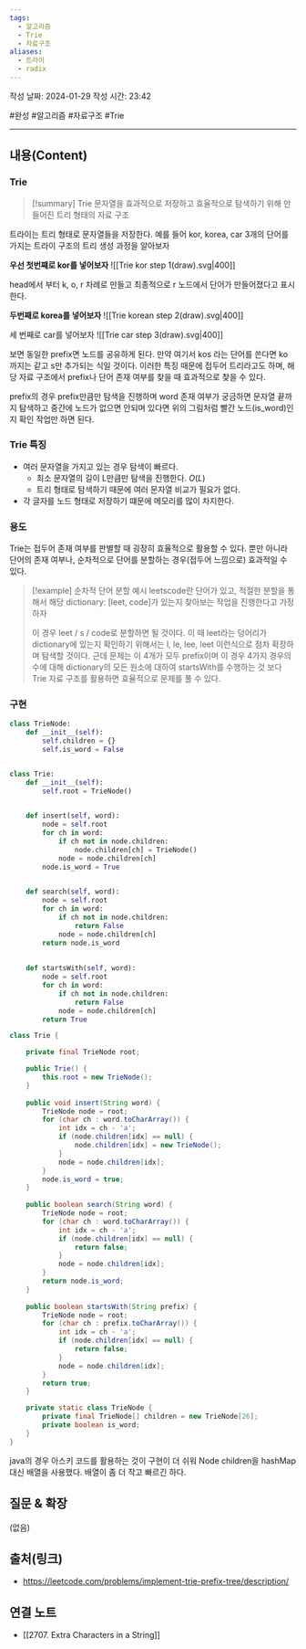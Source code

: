 ```yaml
---
tags:
  - 알고리즘
  - Trie
  - 자료구조
aliases:
  - 트라이
  - radix
---
```

작성 날짜: 2024-01-29
작성 시간: 23:42

#완성 #알고리즘 #자료구조 #Trie 

----
## 내용(Content)
### Trie
>[!summary] Trie
>문자열을 효과적으로 저장하고 효율적으로 탐색하기 위해 만들어진 트리 형태의 자료 구조


트라이는 트리 형태로 문자열들을 저장한다. 예를 들어 kor, korea, car 3개의 단어를 가지는 트라이 구조의 트리 생성 과정을 알아보자

**우선 첫번쨰로 kor를 넣어보자**
![[Trie kor step 1(draw).svg|400]]

head에서 부터 k, o, r 차례로 만들고 최종적으로 r 노드에서 단어가 만들어졌다고 표시한다.

**두번째로 korea를 넣어보자**
![[Trie korean step 2(draw).svg|400]]

세 번째로 car를 넣어보자
![[Trie car step 3(draw).svg|400]]

보면 동일한 prefix면 노드를 공유하게 된다. 만약 여기서 kos 라는 단어를 쓴다면 ko 까지는 같고 s만 추가되는 식일 것이다. 이러한 특징 때문에 접두어 트리라고도 하며, 해당 자료 구조에서 prefix나 단어 존재 여부를 찾을 때 효과적으로 찾을 수 있다.

prefix의 경우 prefix만큼만 탐색을 진행하며 word 존재 여부가 궁금하면 문자열 끝까지 탐색하고 중간에 노드가 없으면 안되며 있다면 위의 그림처럼 빨간 노드(is_word)인지 확인 작업만 하면 된다.
### Trie 특징
- 여러 문자열을 가지고 있는 경우 탐색이 빠르다.
	- 최소 문자열의 길이 L만큼만 탐색을 진행한다. $O(L)$
	- 트리 형태로 탐색하기 때문에 여러 문자열 비교가 필요가 없다.
- 각 글자를 노드 형태로 저장하기 떄문에 메모리를 많이 차지한다.

### 용도
Trie는 접두어 존재 여부를 판별할 때 굉장히 효율적으로 활용할 수 있다. 뿐만 아니라 단어의 존재 여부나, 순차적으로 단어를 분할하는 경우(접두어 느낌으로) 효과적일 수 있다.

>[!example] 순차적 단어 분할 예시
>leetscode란 단어가 있고, 적절한 분할을 통해서 해당 dictionary: [leet, code]가 있는지 찾아보는 작업을 진행한다고 가정하자
>
>이 경우 leet / s / code로 분할하면 될 것이다. 이 때 leet라는 덩어리가 dictionary에 있는지 확인하기 위해서는 l, le, lee, leet 이런식으로 점차 확장하며 탐색할 것이다. 근데 문제는 이 4개가 모두 prefix이며 이 경우 4가지 경우의 수에 대해 dictionary의 모든 원소에 대하여 startsWith를 수행하는 것 보다 Trie 자료 구조를 활용하면 효율적으로 문제를 풀 수 있다.

### 구현
```python
class TrieNode:
    def __init__(self):
        self.children = {}
        self.is_word = False


class Trie:
    def __init__(self):
        self.root = TrieNode()
    

    def insert(self, word):
        node = self.root
        for ch in word:
            if ch not in node.children:
                node.children[ch] = TrieNode()
            node = node.children[ch]
        node.is_word = True
    

    def search(self, word):
        node = self.root
        for ch in word:
            if ch not in node.children:
                return False
            node = node.children[ch]
        return node.is_word
    
    
    def startsWith(self, word):
        node = self.root
        for ch in word:
            if ch not in node.children:
                return False
            node = node.children[ch]
        return True
```

```java
class Trie {

    private final TrieNode root;

    public Trie() {
        this.root = new TrieNode();
    }
    
    public void insert(String word) {
        TrieNode node = root;
        for (char ch : word.toCharArray()) {
            int idx = ch - 'a';
            if (node.children[idx] == null) {
                node.children[idx] = new TrieNode();
            }
            node = node.children[idx];
        }
        node.is_word = true;
    }
    
    public boolean search(String word) {
        TrieNode node = root;
        for (char ch : word.toCharArray()) {
            int idx = ch - 'a';
            if (node.children[idx] == null) {
                return false;
            }
            node = node.children[idx];
        }
        return node.is_word;
    }
    
    public boolean startsWith(String prefix) {
        TrieNode node = root;
        for (char ch : prefix.toCharArray()) {
            int idx = ch - 'a';
            if (node.children[idx] == null) {
                return false;
            }
            node = node.children[idx];
        }
        return true;
    }

    private static class TrieNode {
        private final TrieNode[] children = new TrieNode[26];
        private boolean is_word;
    }
}
```

java의 경우 아스키 코드를 활용하는 것이 구현이 더 쉬워 Node children을 hashMap 대신 배열을 사용했다. 배열이 좀 더 작고 빠르긴 하다.

## 질문 & 확장

(없음)

## 출처(링크)
- https://leetcode.com/problems/implement-trie-prefix-tree/description/

## 연결 노트
- [[2707. Extra Characters in a String]]









